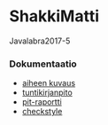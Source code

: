 # ShakkiMatti
Javalabra2017-5

### Dokumentaatio
* [aiheen kuvaus](dokumentaatio/aiheenKuvausJaRakenne.md)
* [tuntikirjanpito](dokumentaatio/tuntikirjanpito.md)
* [pit-raportti](https://htmlpreview.github.io/?https://github.com/Masavain/ShakkiMatti/blob/master/dokumentaatio/Pit/index.html)
* [checkstyle](https://htmlpreview.github.io/?https://github.com/Masavain/ShakkiMatti/blob/master/dokumentaatio/Checkstyle/checkstyle.html)
